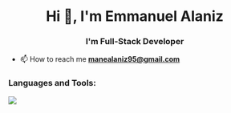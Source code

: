 <h1 align="center">Hi 👋, I'm Emmanuel Alaniz</h1>
<h3 align="center">I'm Full-Stack Developer</h3>

- 📫 How to reach me **manealaniz95@gmail.com**


<h3 align="left">Languages and Tools:</h3>
<p align="left">
  <a href="https://skillicons.dev">
    <img src="https://skillicons.dev/icons?i=html,css,js,typescript,vue,nuxt,react,next,astro,elixir,sass,tailwindcss,bootstrap,nodejs,nestjs,mysql,postgresql,mariadb,mongodb,firebase,git,github,docker,aws,vite,jest&perline=12" />
  </a>
</p>
